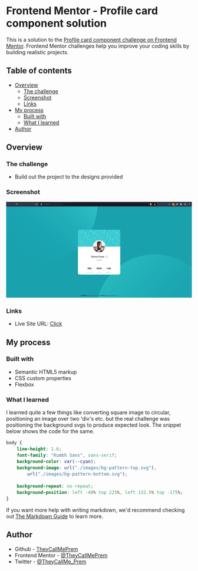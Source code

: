 # Frontend Mentor - Profile card component solution

This is a solution to the [Profile card component challenge on Frontend Mentor](https://www.frontendmentor.io/challenges/profile-card-component-cfArpWshJ). Frontend Mentor challenges help you improve your coding skills by building realistic projects.

## Table of contents

- [Overview](#overview)
  - [The challenge](#the-challenge)
  - [Screenshot](#screenshot)
  - [Links](#links)
- [My process](#my-process)
  - [Built with](#built-with)
  - [What I learned](#what-i-learned)
- [Author](#author)

## Overview

### The challenge

- Build out the project to the designs provided

### Screenshot

![](screenshot.JPG)

### Links
- Live Site URL: [Click](https://theycallmeprem.github.io/Profile-card-component/)

## My process

### Built with

- Semantic HTML5 markup
- CSS custom properties
- Flexbox

### What I learned

I learned quite a few things like converting square image to circular, positioning an image over two 'div's etc. but the real challenge was positioning the background svgs to produce expected look. The snippet below shows the code for the same.

```css
body {
	line-height: 1.6;
	font-family: "Kumbh Sans", sans-serif;
	background-color: var(--cyan);
	background-image: url("./images/bg-pattern-top.svg"),
		url("./images/bg-pattern-bottom.svg");

	background-repeat: no-repeat;
	background-position: left -40% top 225%, left 132.5% top -175%;
}
```

If you want more help with writing markdown, we'd recommend checking out [The Markdown Guide](https://www.markdownguide.org/) to learn more.

## Author

- Github - [TheyCallMePrem](https://github.com/TheyCallMePrem)
- Frontend Mentor - [@TheyCallMePrem](https://www.frontendmentor.io/profile/TheyCallMePrem)
- Twitter - [@TheyCallMe_Prem](https://twitter.com/TheyCallMe_Prem)
